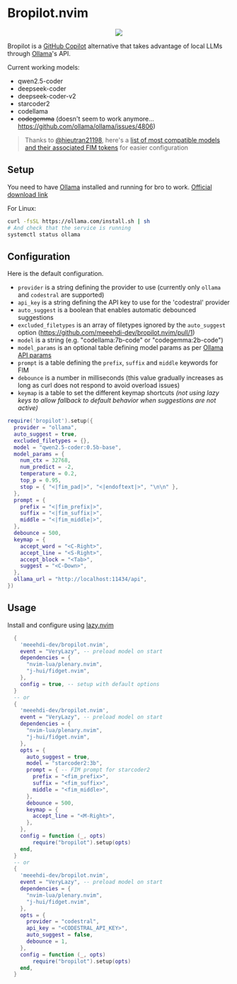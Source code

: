 # Bropilot.nvim

<p align="center">
  <img src="https://github.com/meeehdi-dev/bropilot.nvim/assets/3422399/3a576c3d-7215-46cc-bfd5-150f33986996" />
</p>

Bropilot is a [GitHub Copilot](https://github.com/github/copilot.vim) alternative that takes advantage of local LLMs through [Ollama](https://ollama.com/)'s API.

Current working models:
- qwen2.5-coder
- deepseek-coder
- deepseek-coder-v2
- starcoder2
- codellama
- ~~codegemma~~ (doesn't seem to work anymore... https://github.com/ollama/ollama/issues/4806)

> Thanks to [@hieutran21198](https://github.com/hieutran21198), here's a [list of most compatible models and their associated FIM tokens](https://github.com/hieutran21198/ai-agent-models) for easier configuration

## Setup

You need to have [Ollama](https://ollama.com/) installed and running for bro to work.
[Official download link](https://ollama.com/download)

For Linux:
```sh
curl -fsSL https://ollama.com/install.sh | sh
# And check that the service is running
systemctl status ollama
```

## Configuration

Here is the default configuration.

- `provider` is a string defining the provider to use (currently only `ollama` and `codestral` are supported)
- `api_key` is a string defining the API key to use for the 'codestral' provider
- `auto_suggest` is a boolean that enables automatic debounced suggestions
- `excluded_filetypes` is an array of filetypes ignored by the `auto_suggest` option (https://github.com/meeehdi-dev/bropilot.nvim/pull/1)
- `model` is a string (e.g. "codellama:7b-code" or "codegemma:2b-code")
- `model_params` is an optional table defining model params as per [Ollama API params](https://github.com/ollama/ollama/blob/main/docs/modelfile.md#valid-parameters-and-values)
- `prompt` is a table defining the `prefix`, `suffix` and `middle` keywords for FIM
- `debounce` is a number in milliseconds (this value gradually increases as long as curl does not respond to avoid overload issues)
- `keymap` is a table to set the different keymap shortcuts *(not using lazy keys to allow fallback to default behavior when suggestions are not active)*

```lua
require('bropilot').setup({
  provider = "ollama",
  auto_suggest = true,
  excluded_filetypes = {},
  model = "qwen2.5-coder:0.5b-base",
  model_params = {
    num_ctx = 32768,
    num_predict = -2,
    temperature = 0.2,
    top_p = 0.95,
    stop = { "<|fim_pad|>", "<|endoftext|>", "\n\n" },
  },
  prompt = {
    prefix = "<|fim_prefix|>",
    suffix = "<|fim_suffix|>",
    middle = "<|fim_middle|>",
  },
  debounce = 500,
  keymap = {
    accept_word = "<C-Right>",
    accept_line = "<S-Right>",
    accept_block = "<Tab>",
    suggest = "<C-Down>",
  },
  ollama_url = "http://localhost:11434/api",
})
```

## Usage

Install and configure using [lazy.nvim](https://github.com/folke/lazy.nvim)
```lua
  {
    'meeehdi-dev/bropilot.nvim',
    event = "VeryLazy", -- preload model on start
    dependencies = {
      "nvim-lua/plenary.nvim",
      "j-hui/fidget.nvim",
    },
    config = true, -- setup with default options
  }
  -- or
  {
    'meeehdi-dev/bropilot.nvim',
    event = "VeryLazy", -- preload model on start
    dependencies = {
      "nvim-lua/plenary.nvim",
      "j-hui/fidget.nvim",
    },
    opts = {
      auto_suggest = true,
      model = "starcoder2:3b",
      prompt = { -- FIM prompt for starcoder2
        prefix = "<fim_prefix>",
        suffix = "<fim_suffix>",
        middle = "<fim_middle>",
      },
      debounce = 500,
      keymap = {
        accept_line = "<M-Right>",
      },
    },
    config = function (_, opts)
        require("bropilot").setup(opts)
    end,
  }
  -- or
  {
    'meeehdi-dev/bropilot.nvim',
    event = "VeryLazy", -- preload model on start
    dependencies = {
      "nvim-lua/plenary.nvim",
      "j-hui/fidget.nvim",
    },
    opts = {
      provider = "codestral",
      api_key = "<CODESTRAL_API_KEY>",
      auto_suggest = false,
      debounce = 1,
    },
    config = function (_, opts)
        require("bropilot").setup(opts)
    end,
  }
```

